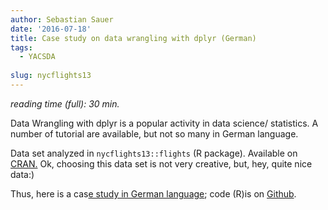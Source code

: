 ```yaml
---
author: Sebastian Sauer
date: '2016-07-18'
title: Case study on data wrangling with dplyr (German)
tags:
  - YACSDA
  
slug: nycflights13
---
```


*reading time (full): 30 min.*

Data Wrangling with dplyr is a popular activity in data science/ statistics. A number of tutorial are available, but not so many in German language.

Data set analyzed in `nycflights13::flights` (R package). Available on [CRAN.](https://cran.r-project.org/web/packages/nycflights13/index.html) Ok, choosing this data set is not very creative, but, hey, quite nice data:)

Thus, here is a cas[e study in German language](https://sebastiansauer.github.io/Fallstudie_Flights/); code (R)is on [Github](https://github.com/sebastiansauer/Fallstudie_Flights).
